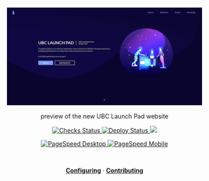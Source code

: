<p align="center">
  <img src="./.static/homepage.png" width="90%" alt="homepage"/>
</p>

<p align="center">
  preview of the new UBC Launch Pad website
</p>

<p align="center">
  <a href="https://github.com/ubclaunchpad/new/actions?workflow=Checks">
    <img src="https://github.com/ubclaunchpad/new/workflows/Checks/badge.svg"
      alt="Checks Status" />
  </a>
  <a href="https://github.com/ubclaunchpad/new/actions?workflow=Deploy">
    <img src="https://github.com/ubclaunchpad/new/workflows/Deploy/badge.svg"
      alt="Deploy Status" />
  </a>
  <a href="https://ubclaunchpad.github.io/new">
    <img src="https://img.shields.io/website/https/ubclaunchpad.github.io/new.svg" />
  </a>
</p>

<p align="center">
  <a href="https://developers.google.com/speed/pagespeed/insights/?url=ubclaunchpad.github.io%2Fnew&tab=desktop">
    <img src="https://api.speedbadge.io/v1?url=ubclaunchpad.github.io/new&strat=desktop&showStratLabel=true"
      alt="PageSpeed Desktop" />
  </a>
  <a href="https://developers.google.com/speed/pagespeed/insights/?url=ubclaunchpad.github.io%2Fnew&tab=desktop">
    <img src="https://api.speedbadge.io/v1?url=ubclaunchpad.github.io/new&strat=mobile&showStratLabel=true"
      alt="PageSpeed Mobile" />
  </a>
</p>

<br>

<p align="center">
  <a href="https://ubclaunchpad.github.io/new/config"><strong>Configuring</strong></a> · 
  <a href="./CONTRIBUTING.md"><strong>Contributing</strong></a>
</p>

<br>
